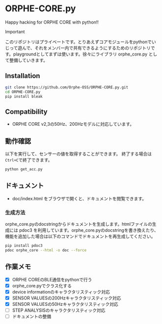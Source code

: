 # ORPHE-CORE.py
Happy hacking for ORPHE CORE with python!!


> [!IMPORTANT]
> このリポジトリはプライベートです。とりあえずコアモジュールをpythonでいじって遊んで、それをメンバー内で共有できるようにするためのリポジトリです。playgroundとしてまずは使います。徐々にライブラリ orphe_core.py として整備していきます。

## Installation
```bash
git clone https://github.com/Orphe-OSS/ORPHE-CORE.py.git
cd ORPHE-CORE.py
pip install bleak
```
## Compatibility
 * ORPHE CORE v2,3の50Hz、200Hzモデルに対応しています。

## 動作確認
以下を実行して、センサーの値を取得することができます。
終了する場合は`Ctrl+C`で終了できます。
```bash
python get_acc.py
```

## ドキュメント
  * doc/index.html をブラウザで開くと、ドキュメントを閲覧できます。

### 生成方法
orphe_core.pyのdocstringからドキュメントを生成します。htmlファイルの生成には pdoc3 を利用しています。orphe_core.pyのdocstringを書き換えたり、機能を追加した場合は以下のコマンドでドキュメントを再生成してください。
```bash
pip install pdoc3
pdoc orphe_core --html -o doc --force
```

## 作業メモ
- [x] ORPHE COREのBLE通信をpythonで行う
- [x] orphe_core.pyでクラス化する
- [x] device informationのキャラクタリスティック対応
- [x] SENSOR VALUESの200Hzキャラクタリスティック対応
- [x] SENSOR VALUESの50Hzキャラクタリスティック対応
- [ ] STEP ANALYSISのキャラクタリスティック対応
- [ ] ドキュメントの整備
